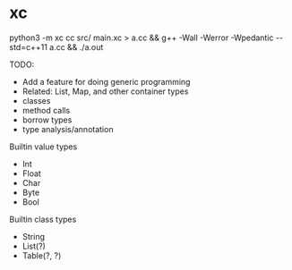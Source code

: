 # xc

python3 -m xc cc src/ main.xc > a.cc && g++ -Wall -Werror -Wpedantic --std=c++11 a.cc && ./a.out

TODO:
  * Add a feature for doing generic programming
  * Related: List, Map, and other container types
  * classes
  * method calls
  * borrow types
  * type analysis/annotation

Builtin value types
  * Int
  * Float
  * Char
  * Byte
  * Bool

Builtin class types
  * String
  * List(?)
  * Table(?, ?)
